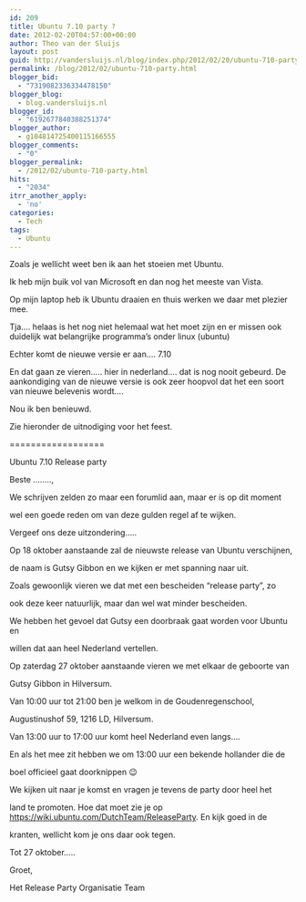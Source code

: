 ```yaml
---
id: 209
title: Ubuntu 7.10 party ?
date: 2012-02-20T04:57:00+00:00
author: Theo van der Sluijs
layout: post
guid: http://vandersluijs.nl/blog/index.php/2012/02/20/ubuntu-710-party/
permalink: /blog/2012/02/ubuntu-710-party.html
blogger_bid:
  - "7319082336334478150"
blogger_blog:
  - blog.vandersluijs.nl
blogger_id:
  - "6192677840388251374"
blogger_author:
  - g104814725400115166555
blogger_comments:
  - "0"
blogger_permalink:
  - /2012/02/ubuntu-710-party.html
hits:
  - "2034"
itrr_another_apply:
  - 'no'
categories:
  - Tech
tags:
  - Ubuntu
---
```

Zoals je wellicht weet ben ik aan het stoeien met Ubuntu.

Ik heb mijn buik vol van Microsoft en dan nog het meeste van Vista.

Op mijn laptop heb ik Ubuntu draaien en thuis werken we daar met plezier mee.

Tja…. helaas is het nog niet helemaal wat het moet zijn en er missen ook duidelijk wat belangrijke programma’s onder linux (ubuntu)

Echter komt de nieuwe versie er aan…. 7.10

En dat gaan ze vieren….. hier in nederland…. dat is nog nooit gebeurd. De aankondiging van de nieuwe versie is ook zeer hoopvol dat het een soort van nieuwe belevenis wordt….

Nou ik ben benieuwd.

Zie hieronder de uitnodiging voor het feest.

==================

Ubuntu 7.10 Release party

Beste ……..,

We schrijven zelden zo maar een forumlid aan, maar er is op dit moment

wel een goede reden om van deze gulden regel af te wijken.

Vergeef ons deze uitzondering…..

Op 18 oktober aanstaande zal de nieuwste release van Ubuntu verschijnen,

de naam is Gutsy Gibbon en we kijken er met spanning naar uit.

Zoals gewoonlijk vieren we dat met een bescheiden “release party”, zo

ook deze keer natuurlijk, maar dan wel wat minder bescheiden.

We hebben het gevoel dat Gutsy een doorbraak gaat worden voor Ubuntu en

willen dat aan heel Nederland vertellen.

Op zaterdag 27 oktober aanstaande vieren we met elkaar de geboorte van

Gutsy Gibbon in Hilversum.

Van 10:00 uur tot 21:00 ben je welkom in de Goudenregenschool,

Augustinushof 59, 1216 LD, Hilversum.

Van 13:00 uur to 17:00 uur komt heel Nederland even langs….

En als het mee zit hebben we om 13:00 uur een bekende hollander die de

boel officieel gaat doorknippen 😉

We kijken uit naar je komst en vragen je tevens de party door heel het

land te promoten. Hoe dat moet zie je op  
<https://wiki.ubuntu.com/DutchTeam/ReleaseParty>. En kijk goed in de

kranten, wellicht kom je ons daar ook tegen.

Tot 27 oktober…..

Groet,

Het Release Party Organisatie Team